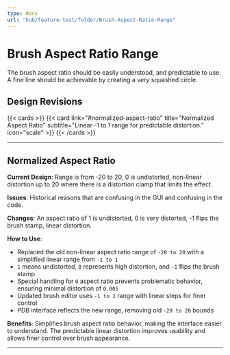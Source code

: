 ```yaml
---
type: docs
url: "hub/feature-test/folder/Brush-Aspect-Ratio-Range"
---
```


# Brush Aspect Ratio Range

The brush aspect ratio should be easily understood, and predictable to use. A fine line should be achievable by creating a _very_ squashed circle.

## Design Revisions

{{< cards >}}
  {{< card link="#normalized-aspect-ratio" title="Normalized Aspect Ratio" subtitle="Linear -1 to 1 range for predictable distortion." icon="scale" >}}
{{< /cards >}}

---

<div class="feature-section" id="normalized-aspect-ratio">

## Normalized Aspect Ratio

**Current Design**: Range is from -20 to 20, 0 is undistorted, non-linear distortion up to 20 where there is a distortion clamp that limits the effect.

**Issues**: Historical reasons that are confusing in the GUI and confusing in the code.

**Changes**: An aspect ratio of 1 is undistorted, 0 is very distorted, -1 flips the brush stamp, linear distortion.

**How to Use**:

- Replaced the old non-linear aspect ratio range of `-20 to 20` with a simplified linear range from `-1 to 1`
- `1` means undistorted, `0` represents high distortion, and `-1` flips the brush stamp
- Special handling for `0` aspect ratio prevents problematic behavior, ensuring minimal distortion of `0.005`
- Updated brush editor uses `-1 to 1` range with linear steps for finer control
- PDB interface reflects the new range, removing old `-20 to 20` bounds

**Benefits**: Simplifies brush aspect ratio behavior, making the interface easier to understand. The predictable linear distortion improves usability and allows finer control over brush appearance.

</div>

---